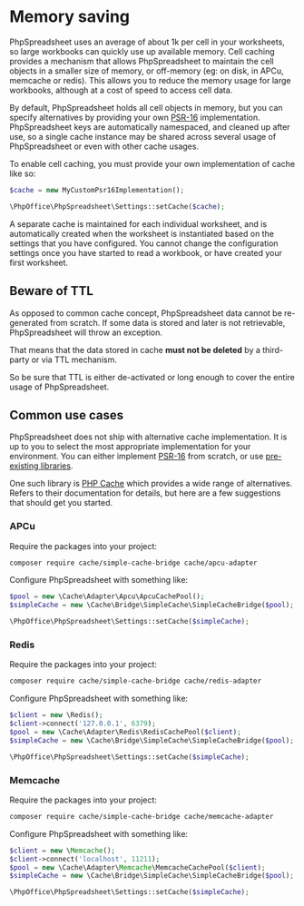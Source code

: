 # Memory saving

PhpSpreadsheet uses an average of about 1k per cell in your worksheets, so
large workbooks can quickly use up available memory. Cell caching
provides a mechanism that allows PhpSpreadsheet to maintain the cell
objects in a smaller size of memory, or off-memory (eg: on disk, in APCu,
memcache or redis). This allows you to reduce the memory usage for large
workbooks, although at a cost of speed to access cell data.

By default, PhpSpreadsheet holds all cell objects in memory, but
you can specify alternatives by providing your own
[PSR-16](http://www.php-fig.org/psr/psr-16/) implementation. PhpSpreadsheet keys
are automatically namespaced, and cleaned up after use, so a single cache
instance may be shared across several usage of PhpSpreadsheet or even with other
cache usages.

To enable cell caching, you must provide your own implementation of cache like so:

``` php
$cache = new MyCustomPsr16Implementation();

\PhpOffice\PhpSpreadsheet\Settings::setCache($cache);
```

A separate cache is maintained for each individual worksheet, and is
automatically created when the worksheet is instantiated based on the
settings that you have configured. You cannot change
the configuration settings once you have started to read a workbook, or
have created your first worksheet.

## Beware of TTL

As opposed to common cache concept, PhpSpreadsheet data cannot be re-generated
from scratch. If some data is stored and later is not retrievable,
PhpSpreadsheet will throw an exception.

That means that the data stored in cache **must not be deleted** by a
third-party or via TTL mechanism.

So be sure that TTL is either de-activated or long enough to cover the entire
usage of PhpSpreadsheet.

## Common use cases

PhpSpreadsheet does not ship with alternative cache implementation. It is up to
you to select the most appropriate implementation for your environment. You
can either implement [PSR-16](http://www.php-fig.org/psr/psr-16/) from scratch,
or use [pre-existing libraries](https://packagist.org/search/?q=psr-16).

One such library is [PHP Cache](https://www.php-cache.com/) which
provides a wide range of alternatives. Refers to their documentation for
details, but here are a few suggestions that should get you started.

### APCu

Require the packages into your project:

```sh
composer require cache/simple-cache-bridge cache/apcu-adapter
```

Configure PhpSpreadsheet with something like:

```php
$pool = new \Cache\Adapter\Apcu\ApcuCachePool();
$simpleCache = new \Cache\Bridge\SimpleCache\SimpleCacheBridge($pool);

\PhpOffice\PhpSpreadsheet\Settings::setCache($simpleCache);
```

### Redis

Require the packages into your project:

```sh
composer require cache/simple-cache-bridge cache/redis-adapter
```

Configure PhpSpreadsheet with something like:

```php
$client = new \Redis();
$client->connect('127.0.0.1', 6379);
$pool = new \Cache\Adapter\Redis\RedisCachePool($client);
$simpleCache = new \Cache\Bridge\SimpleCache\SimpleCacheBridge($pool);

\PhpOffice\PhpSpreadsheet\Settings::setCache($simpleCache);
```

### Memcache

Require the packages into your project:

```sh
composer require cache/simple-cache-bridge cache/memcache-adapter
```

Configure PhpSpreadsheet with something like:

```php
$client = new \Memcache();
$client->connect('localhost', 11211);
$pool = new \Cache\Adapter\Memcache\MemcacheCachePool($client);
$simpleCache = new \Cache\Bridge\SimpleCache\SimpleCacheBridge($pool);

\PhpOffice\PhpSpreadsheet\Settings::setCache($simpleCache);
```
